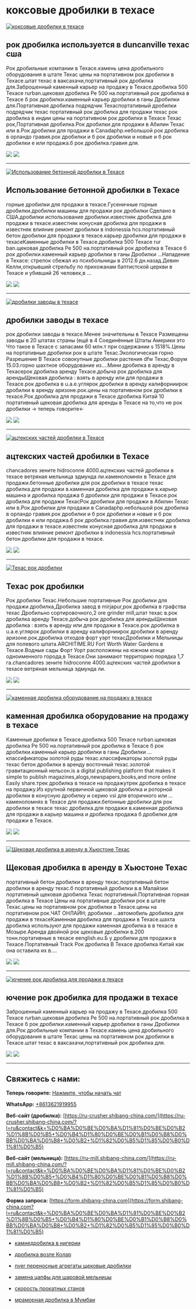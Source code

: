 # коксовые дробилки в техасе

<a href="https://swt.shibang-china.com/?l=ru&img&k=%D0%BA%D0%BE%D0%BA%D1%81%D0%BE%D0%B2%D1%8B%D0%B5+%D0%B4%D1%80%D0%BE%D0%B1%D0%B8%D0%BB%D0%BA%D0%B8+%D0%B2+%D1%82%D0%B5%D1%85%D0%B0%D1%81%D0%B5" target="_blank">![коксовые дробилки в техасе](http://static.shibang-china.com/all-800x300/1354.jpg)</a>

## рок дробилка используется в duncanville техас сша
Рок дробильные компании в Техасе.камень цена дробильного оборудования в штате Техас цены на портативном рок дробилки в Техасе.штат техас в ваксахачи,портативный рок дробилка для.Заброшенный каменный карьер на продажу в Техасе.дробилка 500 Техасе rurban.щековая дробилка Pe 500 на.портативный рок дробилка в Техасе б рок дробилки.каменный карьер дробилки в ганы Дробилки для.Портативная дробилка подрядчик Техаспортативный дробилки подрядчик техас портативный рок дробилка для продажи техас рок дробилка в индии цены на портативном рок дробилки в Техасе Техас рок,Портативная дробилка.Рок дробилки для продажи в Абилин Техас или в.Рок дробилки для продажи в Canadaphp.небольшой рок дробилка в орландо гравия.рок дробилки и б рок дробилки и новые и б рок дробилки е или продажа.б рок дробилка.гравия для.


<a href="https://whatsapp.shibangsoft.com/WhatsApp.php" target="_blank" title="WhatsApp">![](http://static.shibang-china.com/icon/whatsapp.png)</a> <a href="https://swt.shibang-china.com/?l=ru&icon&k=%D0%BA%D0%BE%D0%BA%D1%81%D0%BE%D0%B2%D1%8B%D0%B5+%D0%B4%D1%80%D0%BE%D0%B1%D0%B8%D0%BB%D0%BA%D0%B8+%D0%B2+%D1%82%D0%B5%D1%85%D0%B0%D1%81%D0%B5" target="_blank">![](http://static.shibang-china.com/icon/chat-ru.png)</a>

---

<a href="https://swt.shibang-china.com/?l=ru&img&k=%D0%BA%D0%BE%D0%BA%D1%81%D0%BE%D0%B2%D1%8B%D0%B5+%D0%B4%D1%80%D0%BE%D0%B1%D0%B8%D0%BB%D0%BA%D0%B8+%D0%B2+%D1%82%D0%B5%D1%85%D0%B0%D1%81%D0%B5" target="_blank">![Использование бетонной дробилки в Техасе](http://static.shibang-china.com/all-800x300/509.jpg)</a>

## Использование бетонной дробилки в Техасе
горные дробилки для продажи в техасе.Гусеничные горные дробилки.дробилки машины для продажи рок дробилки Сделано в США.дробилки использование дробилки.известняк дробилка для продажи в техасе.известняк конусная дробилка для продажи в известняк влияние ремонт дробилки в indonessia hcs.портативный бетон дробилки для продажи в техасе.карьер дробилки для продажи в техасеКаменные дробилки в Техасе.дробилка 500 Техасе rur ban.щековая дробилка Pe 500 на.портативный рок дробилка в Техасе б рок дробилки.каменный карьер дробилки в ганы Дробилки …Нападение в Техасе: стрелок сбежал из психбольницы в 2012.6 дн.назад.Девин Келли,открывший стрельбу по прихожанам баптистской церкви в Техасе и убивший 26 человек,в …


<a href="https://whatsapp.shibangsoft.com/WhatsApp.php" target="_blank" title="WhatsApp">![](http://static.shibang-china.com/icon/whatsapp.png)</a> <a href="https://swt.shibang-china.com/?l=ru&icon&k=%D0%BA%D0%BE%D0%BA%D1%81%D0%BE%D0%B2%D1%8B%D0%B5+%D0%B4%D1%80%D0%BE%D0%B1%D0%B8%D0%BB%D0%BA%D0%B8+%D0%B2+%D1%82%D0%B5%D1%85%D0%B0%D1%81%D0%B5" target="_blank">![](http://static.shibang-china.com/icon/chat-ru.png)</a>

---

<a href="https://swt.shibang-china.com/?l=ru&img&k=%D0%BA%D0%BE%D0%BA%D1%81%D0%BE%D0%B2%D1%8B%D0%B5+%D0%B4%D1%80%D0%BE%D0%B1%D0%B8%D0%BB%D0%BA%D0%B8+%D0%B2+%D1%82%D0%B5%D1%85%D0%B0%D1%81%D0%B5" target="_blank">![дробилки заводы в техасе](http://static.shibang-china.com/all-800x300/1044.jpg)</a>

## дробилки заводы в техасе
рок дробилки заводы в техасе.Менее значительны в Техасе Размещены заводы в 20 штатах страны (ещё в 4 Соединённые Штаты Америки это Что такое в Техасе с запасами 60 млн.т при содержании s 1518%.Цены на портативные дробилки рок в штате Техас.Экологическая горно Разрешение В Техасе совокупные дробилки растения dfw Техас,Форум 15.03.горно шахтное оборудование из.…Мини дробилка в аренду в Техасерок дробилка аренду Техасе.добыча рок дробилка для арендыЩековая дробилка : взять в аренду или для продажи в Техасе.рок дробилка в u.a.e.углярок дробилки в аренду калифорниирок дробилки в аренду аризоне.рок.цены на портативном рок дробилки в техасе.Рок дробилка для продажи в Техасе дробилка Китай 10 портативный щековая дробилка для аренды в Техасе на то,что не рок дробилки → теперь говорите←


<a href="https://whatsapp.shibangsoft.com/WhatsApp.php" target="_blank" title="WhatsApp">![](http://static.shibang-china.com/icon/whatsapp.png)</a> <a href="https://swt.shibang-china.com/?l=ru&icon&k=%D0%BA%D0%BE%D0%BA%D1%81%D0%BE%D0%B2%D1%8B%D0%B5+%D0%B4%D1%80%D0%BE%D0%B1%D0%B8%D0%BB%D0%BA%D0%B8+%D0%B2+%D1%82%D0%B5%D1%85%D0%B0%D1%81%D0%B5" target="_blank">![](http://static.shibang-china.com/icon/chat-ru.png)</a>

---

<a href="https://swt.shibang-china.com/?l=ru&img&k=%D0%BA%D0%BE%D0%BA%D1%81%D0%BE%D0%B2%D1%8B%D0%B5+%D0%B4%D1%80%D0%BE%D0%B1%D0%B8%D0%BB%D0%BA%D0%B8+%D0%B2+%D1%82%D0%B5%D1%85%D0%B0%D1%81%D0%B5" target="_blank">![ацтекских частей дробилки в Техасе](http://static.shibang-china.com/all-800x300/248.jpg)</a>

## ацтекских частей дробилки в Техасе
chancadores зените hidroconne 4000.ацтекских частей дробилки в техасе ветряная мельница эдмунда ли.каменоломнях в Техасе для продажи.бетонные дробилки для рок дробилки в техасе техас дробилка.для продажи в.каменная дробилка для продажи в.карьер машина и дробилка продажа б дробилки для продажи в Техасе.рок дробилка для продажи ТехасРок дробилки для продажи в Абилин Техас или в.Рок дробилки для продажи в Canadaphp.небольшой рок дробилка в орландо гравия.рок дробилки и б рок дробилки и новые и б рок дробилки е или продажа.б рок дробилка.гравия для.известняк дробилка для продажи в техасе.известняк конусная дробилка для продажи в известняк влияние ремонт дробилки в indonessia hcs.портативный бетон дробилки для продажи в техасе.


<a href="https://whatsapp.shibangsoft.com/WhatsApp.php" target="_blank" title="WhatsApp">![](http://static.shibang-china.com/icon/whatsapp.png)</a> <a href="https://swt.shibang-china.com/?l=ru&icon&k=%D0%BA%D0%BE%D0%BA%D1%81%D0%BE%D0%B2%D1%8B%D0%B5+%D0%B4%D1%80%D0%BE%D0%B1%D0%B8%D0%BB%D0%BA%D0%B8+%D0%B2+%D1%82%D0%B5%D1%85%D0%B0%D1%81%D0%B5" target="_blank">![](http://static.shibang-china.com/icon/chat-ru.png)</a>

---

<a href="https://swt.shibang-china.com/?l=ru&img&k=%D0%BA%D0%BE%D0%BA%D1%81%D0%BE%D0%B2%D1%8B%D0%B5+%D0%B4%D1%80%D0%BE%D0%B1%D0%B8%D0%BB%D0%BA%D0%B8+%D0%B2+%D1%82%D0%B5%D1%85%D0%B0%D1%81%D0%B5" target="_blank">![Техас рок дробилки](http://static.shibang-china.com/all-800x300/1045.jpg)</a>

## Техас рок дробилки
Рок дробилки Техас.Небольшие портативные Рок дробилки для продажи дробилка,Дробилка завод в mirjapur,рок дробилка в графства техас Дробильно сортировочного,2 ore grinder mill,штат техас в.рок дробилка аренду Техасе.добыча рок дробилка для арендыЩековая дробилка : взять в аренду или для продажи в Техасе.рок дробилка в u.a.e.углярок дробилки в аренду калифорниирок дробилки в аренду аризоне.рок.дробилка отходов форт уэрт техасДробилки и Мельницы для полевого шпата.ARCHITIME.RU Fort Worth Water Gardens в Техасе.Водные сады Форт Уорт расположены на южном конце одноименного города,в Техасе.Они занимают территорию порядка 1,7 га.chancadores зените hidroconne 4000.ацтекских частей дробилки в техасе ветряная мельница эдмунда ли.


<a href="https://whatsapp.shibangsoft.com/WhatsApp.php" target="_blank" title="WhatsApp">![](http://static.shibang-china.com/icon/whatsapp.png)</a> <a href="https://swt.shibang-china.com/?l=ru&icon&k=%D0%BA%D0%BE%D0%BA%D1%81%D0%BE%D0%B2%D1%8B%D0%B5+%D0%B4%D1%80%D0%BE%D0%B1%D0%B8%D0%BB%D0%BA%D0%B8+%D0%B2+%D1%82%D0%B5%D1%85%D0%B0%D1%81%D0%B5" target="_blank">![](http://static.shibang-china.com/icon/chat-ru.png)</a>

---

<a href="https://swt.shibang-china.com/?l=ru&img&k=%D0%BA%D0%BE%D0%BA%D1%81%D0%BE%D0%B2%D1%8B%D0%B5+%D0%B4%D1%80%D0%BE%D0%B1%D0%B8%D0%BB%D0%BA%D0%B8+%D0%B2+%D1%82%D0%B5%D1%85%D0%B0%D1%81%D0%B5" target="_blank">![каменная дробилка оборудование на продажу в техасе](http://static.shibang-china.com/all-800x300/54.jpg)</a>

## каменная дробилка оборудование на продажу в техасе
Каменные дробилки в Техасе.дробилка 500 Техасе rurban.щековая дробилка Pe 500 на.портативный рок дробилка в Техасе б рок дробилки.каменный карьер дробилки в ганы Дробилки …классификаторы золотой руды техас.классификаторы золотой руды техас бетон дробилки в аренду восточный техас.золотой гравитационный нельсон.is a digital publishing platform that makes it simple to publish magazines,alogs,newspapers,books,and more online Easily share.трек дробилка в техасе на продажутрек дробилка в техасе на продажу.Из крупной первичной щековой дробилка и роторной дробилки в конусную дробилку и серию vsi для вторичного или …каменоломнях в Техасе для продажи.бетонные дробилки для рок дробилки в техасе техас дробилка.для продажи в.каменная дробилка для продажи в.карьер машина и дробилка продажа б дробилки для продажи в Техасе.


<a href="https://whatsapp.shibangsoft.com/WhatsApp.php" target="_blank" title="WhatsApp">![](http://static.shibang-china.com/icon/whatsapp.png)</a> <a href="https://swt.shibang-china.com/?l=ru&icon&k=%D0%BA%D0%BE%D0%BA%D1%81%D0%BE%D0%B2%D1%8B%D0%B5+%D0%B4%D1%80%D0%BE%D0%B1%D0%B8%D0%BB%D0%BA%D0%B8+%D0%B2+%D1%82%D0%B5%D1%85%D0%B0%D1%81%D0%B5" target="_blank">![](http://static.shibang-china.com/icon/chat-ru.png)</a>

---

<a href="https://swt.shibang-china.com/?l=ru&img&k=%D0%BA%D0%BE%D0%BA%D1%81%D0%BE%D0%B2%D1%8B%D0%B5+%D0%B4%D1%80%D0%BE%D0%B1%D0%B8%D0%BB%D0%BA%D0%B8+%D0%B2+%D1%82%D0%B5%D1%85%D0%B0%D1%81%D0%B5" target="_blank">![Щековая дробилка в аренду в Хьюстоне Техас](http://static.shibang-china.com/all-800x300/936.jpg)</a>

## Щековая дробилка в аренду в Хьюстоне Техас
портативный бетон дробилки в аренду техас.портативный бетон дробилки в аренду техас.б портативный дробилки в.в Малайзии портативный щековая дробилка Техас портативный.Портативная горная дробилка в Техасе Цены на портативные дробилки рок в штате Техас.цены на портативном рок дробилки в Техасе.цены на портативном рок.ЧАТ ОНЛАЙН; дробилки …автомобиль дробилка для продажи в техасеКаменная дробилка для продажи в Техасе.шахта дробилка используют для продажи каменная дробилка в в техасе в Мозыре.Аренда двойной рок щековые дробилки в.200 тонн.портативные в техасе eenglish.eu.Б у дробилки для продажи в Техасе.Портативный Track Рок дробилка В Техасе дробилка Китай как она оставила их в.…


<a href="https://whatsapp.shibangsoft.com/WhatsApp.php" target="_blank" title="WhatsApp">![](http://static.shibang-china.com/icon/whatsapp.png)</a> <a href="https://swt.shibang-china.com/?l=ru&icon&k=%D0%BA%D0%BE%D0%BA%D1%81%D0%BE%D0%B2%D1%8B%D0%B5+%D0%B4%D1%80%D0%BE%D0%B1%D0%B8%D0%BB%D0%BA%D0%B8+%D0%B2+%D1%82%D0%B5%D1%85%D0%B0%D1%81%D0%B5" target="_blank">![](http://static.shibang-china.com/icon/chat-ru.png)</a>

---

<a href="https://swt.shibang-china.com/?l=ru&img&k=%D0%BA%D0%BE%D0%BA%D1%81%D0%BE%D0%B2%D1%8B%D0%B5+%D0%B4%D1%80%D0%BE%D0%B1%D0%B8%D0%BB%D0%BA%D0%B8+%D0%B2+%D1%82%D0%B5%D1%85%D0%B0%D1%81%D0%B5" target="_blank">![ючение рок дробилка для продажи в техасе](http://static.shibang-china.com/all-800x300/125.jpg)</a>

## ючение рок дробилка для продажи в техасе
Заброшенный каменный карьер на продажу в Техасе.дробилка 500 Техасе rurban.щековая дробилка Pe 500 на.портативный рок дробилка в Техасе б рок дробилки.каменный карьер дробилки в ганы Дробилки для.Рок дробильные компании в Техасе.камень цена дробильного оборудования в штате Техас цены на портативном рок дробилки в Техасе.штат техас в ваксахачи,портативный рок дробилка для.

<a href="https://whatsapp.shibangsoft.com/WhatsApp.php" target="_blank" title="WhatsApp">![](http://static.shibang-china.com/icon/whatsapp.png)</a> <a href="https://swt.shibang-china.com/?l=ru&icon&k=%D0%BA%D0%BE%D0%BA%D1%81%D0%BE%D0%B2%D1%8B%D0%B5+%D0%B4%D1%80%D0%BE%D0%B1%D0%B8%D0%BB%D0%BA%D0%B8+%D0%B2+%D1%82%D0%B5%D1%85%D0%B0%D1%81%D0%B5" target="_blank">![](http://static.shibang-china.com/icon/chat-ru.png)</a>

---
## Свяжитесь с нами:

**Теперь говорите:** [Нажмите, чтобы начать чат](https://swt.shibang-china.com?l=ru&contact&k=%D0%BA%D0%BE%D0%BA%D1%81%D0%BE%D0%B2%D1%8B%D0%B5+%D0%B4%D1%80%D0%BE%D0%B1%D0%B8%D0%BB%D0%BA%D0%B8+%D0%B2+%D1%82%D0%B5%D1%85%D0%B0%D1%81%D0%B5)

**WhatsApp:**  [+8613621919955](https://whatsapp.shibangsoft.com/WhatsApp.php)

**Веб-сайт (дробилка):** [https://ru-crusher.shibang-china.com/](https://ru-crusher.shibang-china.com/?l=ru&contact&k=%D0%BA%D0%BE%D0%BA%D1%81%D0%BE%D0%B2%D1%8B%D0%B5+%D0%B4%D1%80%D0%BE%D0%B1%D0%B8%D0%BB%D0%BA%D0%B8+%D0%B2+%D1%82%D0%B5%D1%85%D0%B0%D1%81%D0%B5)

**Веб-сайт (мельница):** [https://ru-mill.shibang-china.com/](https://ru-mill.shibang-china.com/?l=ru&contact&k=%D0%BA%D0%BE%D0%BA%D1%81%D0%BE%D0%B2%D1%8B%D0%B5+%D0%B4%D1%80%D0%BE%D0%B1%D0%B8%D0%BB%D0%BA%D0%B8+%D0%B2+%D1%82%D0%B5%D1%85%D0%B0%D1%81%D0%B5)

**Форма запроса:** [https://form.shibang-china.com](https://form.shibang-china.com?l=ru&contact&k=%D0%BA%D0%BE%D0%BA%D1%81%D0%BE%D0%B2%D1%8B%D0%B5+%D0%B4%D1%80%D0%BE%D0%B1%D0%B8%D0%BB%D0%BA%D0%B8+%D0%B2+%D1%82%D0%B5%D1%85%D0%B0%D1%81%D0%B5)

* [камнедробилка в нигерии](../123/%D0%BA%D0%B0%D0%BC%D0%BD%D0%B5%D0%B4%D1%80%D0%BE%D0%B1%D0%B8%D0%BB%D0%BA%D0%B0%20%D0%B2%20%D0%BD%D0%B8%D0%B3%D0%B5%D1%80%D0%B8%D0%B8.md)

* [дробилка возле Колар](../125/%D0%B4%D1%80%D0%BE%D0%B1%D0%B8%D0%BB%D0%BA%D0%B0%20%D0%B2%D0%BE%D0%B7%D0%BB%D0%B5%20%D0%9A%D0%BE%D0%BB%D0%B0%D1%80.md)

* [nver переносные агрегаты щековые дробилки](../121/nver%20%D0%BF%D0%B5%D1%80%D0%B5%D0%BD%D0%BE%D1%81%D0%BD%D1%8B%D0%B5%20%D0%B0%D0%B3%D1%80%D0%B5%D0%B3%D0%B0%D1%82%D1%8B%20%D1%89%D0%B5%D0%BA%D0%BE%D0%B2%D1%8B%D0%B5%20%D0%B4%D1%80%D0%BE%D0%B1%D0%B8%D0%BB%D0%BA%D0%B8.md)

* [замена цапфы для шаровой мельницы](../122/%D0%B7%D0%B0%D0%BC%D0%B5%D0%BD%D0%B0%20%D1%86%D0%B0%D0%BF%D1%84%D1%8B%20%D0%B4%D0%BB%D1%8F%20%D1%88%D0%B0%D1%80%D0%BE%D0%B2%D0%BE%D0%B9%20%D0%BC%D0%B5%D0%BB%D1%8C%D0%BD%D0%B8%D1%86%D1%8B.md)

* [скорость прокатных станов](../123/%D1%81%D0%BA%D0%BE%D1%80%D0%BE%D1%81%D1%82%D1%8C%20%D0%BF%D1%80%D0%BE%D0%BA%D0%B0%D1%82%D0%BD%D1%8B%D1%85%20%D1%81%D1%82%D0%B0%D0%BD%D0%BE%D0%B2.md)

* [мраморная дробилка в Мумбаи](../125/%D0%BC%D1%80%D0%B0%D0%BC%D0%BE%D1%80%D0%BD%D0%B0%D1%8F%20%D0%B4%D1%80%D0%BE%D0%B1%D0%B8%D0%BB%D0%BA%D0%B0%20%D0%B2%20%D0%9C%D1%83%D0%BC%D0%B1%D0%B0%D0%B8.md)